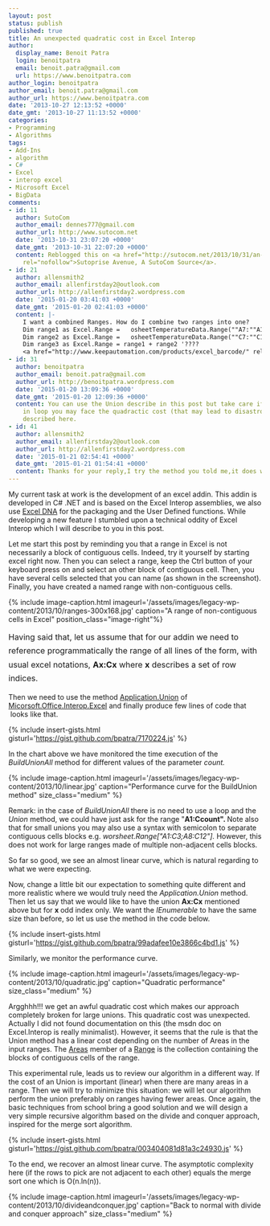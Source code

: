 ```yaml
---
layout: post
status: publish
published: true
title: An unexpected quadratic cost in Excel Interop
author:
  display_name: Benoit Patra
  login: benoitpatra
  email: benoit.patra@gmail.com
  url: https://www.benoitpatra.com
author_login: benoitpatra
author_email: benoit.patra@gmail.com
author_url: https://www.benoitpatra.com
date: '2013-10-27 12:13:52 +0000'
date_gmt: '2013-10-27 11:13:52 +0000'
categories:
- Programming
- Algorithms
tags:
- Add-Ins
- algorithm
- C#
- Excel
- interop excel
- Microsoft Excel
- BigData
comments:
- id: 11
  author: SutoCom
  author_email: dennes777@gmail.com
  author_url: http://www.sutocom.net
  date: '2013-10-31 23:07:20 +0000'
  date_gmt: '2013-10-31 22:07:20 +0000'
  content: Reblogged this on <a href="http://sutocom.net/2013/10/31/an-unexpected-quadratic-cost-in-excel-interop/"
    rel="nofollow">Sutoprise Avenue, A SutoCom Source</a>.
- id: 21
  author: allensmith2
  author_email: allenfirstday2@outlook.com
  author_url: http://allenfirstday2.wordpress.com
  date: '2015-01-20 03:41:03 +0000'
  date_gmt: '2015-01-20 02:41:03 +0000'
  content: |-
    I want a combined Ranges. How do I combine two ranges into one?
    Dim range1 as Excel.Range =   osheetTemperatureData.Range(""A7:""A10"")
    Dim range2 as Excel.Range =   osheetTemperatureData.Range(""C7:""C10"")
    Dim range3 as Excel.Range = range1 + range2 '????
    <a href="http://www.keepautomation.com/products/excel_barcode/" rel="nofollow">Excel barcode</a>
- id: 31
  author: benoitpatra
  author_email: benoit.patra@gmail.com
  author_url: http://benoitpatra.wordpress.com
  date: '2015-01-20 13:09:36 +0000'
  date_gmt: '2015-01-20 12:09:36 +0000'
  content: You can use the Union describe in this post but take care if you do that
    in loop you may face the quadractic cost (that may lead to disastrous performance)
    described here.
- id: 41
  author: allensmith2
  author_email: allenfirstday2@outlook.com
  author_url: http://allenfirstday2.wordpress.com
  date: '2015-01-21 02:54:41 +0000'
  date_gmt: '2015-01-21 01:54:41 +0000'
  content: Thanks for your reply,I try the method you told me,it does work.
---
```

My current task at work is the development of an excel addin. This addin is developed in C# .NET and is based on the Excel Interop assemblies, we also use&nbsp;<a href="http://excel-dna.net/">Excel DNA</a>&nbsp;for the packaging and the User Defined functions. While developing a new feature I stumbled upon a technical oddity of Excel Interop which I will describe to you in this post.

Let me start this post by reminding you that a range in Excel is not necessarily a block of contiguous&nbsp;cells. Indeed, try it yourself by starting excel right now. Then you can select a range, keep the Ctrl button of your keyboard press on and select an other block of contiguous cell. Then, you have several cells selected that you can name (as shown in the screenshot). Finally, you have created a named range with non-contiguous cells.

{% include image-caption.html imageurl='/assets/images/legacy-wp-content/2013/10/ranges-300x168.jpg' caption="A range of non-contiguous cells in Excel" position_class="image-right"%}

<span style="line-height: 1.714285714; font-size: 1rem;">Having said that, let us assume that for our addin&nbsp;we need to reference programmatically the range of all lines of the form, with usual excel notations,&nbsp;</span><strong style="line-height: 1.714285714; font-size: 1rem;">Ax:Cx</strong><span style="line-height: 1.714285714; font-size: 1rem;">&nbsp;where </span><strong style="line-height: 1.714285714; font-size: 1rem;">x</strong><span style="line-height: 1.714285714; font-size: 1rem;"> describes a set of row indices.&nbsp;</span>

Then we need to use the method <a href="http://msdn.microsoft.com/en-us/library/microsoft.office.interop.excel._application.union.aspx">Application.Union</a> of <a href="http://msdn.microsoft.com/en-us/library/Microsoft.Office.Interop.Excel.aspx">Micorsoft.Office.Interop.Excel</a> and finally produce few lines of code that &nbsp;looks like that.

{% include insert-gists.html gisturl='https://gist.github.com/bpatra/7170224.js' %}

In the chart above we have monitored the time execution of the <em>BuildUnionAll</em>&nbsp;method for&nbsp;different values of the parameter <em>count.</em>

{% include image-caption.html imageurl='/assets/images/legacy-wp-content/2013/10/linear.jpg' caption="Performance curve for the BuildUnion method" size_class="medium" %}

Remark: in the case of <em>BuildUnionAll</em>&nbsp;there is no need to use a loop and the <em>Union</em> method, we could have just ask for the range "<strong>A1:Ccount".&nbsp;</strong>Note also that for small unions you may also use a syntax with semicolon to separate contiguous cells blocks e.g.&nbsp;<em>worsheet.Range["A1:C3;A8:C12"].&nbsp;</em>However, this does not work for large ranges made of multiple non-adjacent cells blocks.

So far so good, we see an almost linear curve, which is natural regarding to what we were expecting.

Now, change a little bit our expectation to something quite different and more realistic where we would truly need the <em>Application.Union</em> method. Then let us say that we would like to have the union <strong>Ax:Cx</strong>&nbsp;mentioned above but for <strong>x </strong>odd index only. We want the <em>IEnumerable<int></em>&nbsp;to have the same size than before, so let us use the method in the code below.

{% include insert-gists.html gisturl='https://gist.github.com/bpatra/99adafee10e3866c4bd1.js' %}

Similarly, we monitor the performance curve.

{% include image-caption.html imageurl='/assets/images/legacy-wp-content/2013/10/quadratic.jpg' caption="Quadratic performance" size_class="medium" %}

Argghhh!!! we get an awful quadratic cost which makes our approach completely broken for large unions. This quadratic cost was unexpected. Actually I did not found documentation on this (the msdn doc on Excel.Interop is really minimalist). However, it seems that the rule is that the Union method has a linear cost depending on the number of Areas in the input ranges. The <a href="http://msdn.microsoft.com/en-us/library/microsoft.office.interop.excel.range.areas.aspx">Areas</a> member of a <a href="http://msdn.microsoft.com/en-us/library/Microsoft.Office.Interop.Excel.Range.aspx">Range</a> is the collection containing the blocks of contiguous cells of the range.

This experimental rule, leads us to review our algorithm in a different way. If the cost of an Union is important (linear) when there are many areas in a range. Then we will try to minimize this situation: we will let our algorithm perform the union preferably on ranges having fewer areas. Once again, the basic techniques from school bring a good solution and we will design a very simple recursive algorithm based on the divide and conquer approach, inspired for the merge sort algorithm.

{% include insert-gists.html gisturl='https://gist.github.com/bpatra/003404081d81a3c24930.js' %}

To the end, we recover an almost linear curve. The asymptotic complexity here (if the rows to pick are not adjacent to each other) equals the merge sort one which is O(n.ln(n)).

{% include image-caption.html imageurl='/assets/images/legacy-wp-content/2013/10/divideandconquer.jpg' caption="Back to normal with divide and conquer approach" size_class="medium" %}